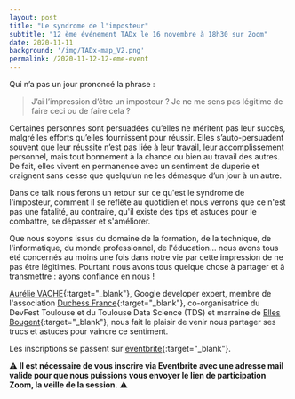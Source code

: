 ```yaml
---
layout: post
title: "Le syndrome de l'imposteur"
subtitle: "12 ème événement TADx le 16 novembre à 18h30 sur Zoom"
date: 2020-11-11
background: '/img/TADx-map_V2.png'
permalink: /2020-11-12-12-eme-event
---
```

Qui n’a pas un jour prononcé la phrase : 
> J’ai l’impression d’être un imposteur ?
> Je ne me sens pas légitime de faire ceci ou de faire cela ?

Certaines personnes sont persuadées qu’elles ne méritent pas leur succès, malgré les efforts qu’elles fournissent pour réussir. Elles s’auto-persuadent souvent que leur réussite n’est pas liée à leur travail, leur accomplissement personnel, mais tout bonnement à la chance ou bien au travail des autres. De fait, elles vivent en permanence avec un sentiment de duperie et craignent sans cesse que quelqu’un ne les démasque d’un jour à un autre. 

Dans ce talk nous ferons un retour sur ce qu'est le syndrome de l'imposteur, comment il se reflète au quotidien et nous verrons que ce n'est pas une fatalité, au contraire, qu'il existe des tips et astuces pour le combattre, se dépasser et s'améliorer.

Que nous soyons issus du domaine de la formation, de la technique, de l'informatique, du monde professionnel, de l'éducation... nous avons tous été concernés au moins une fois dans notre vie par cette impression de ne pas être légitimes. Pourtant nous avons tous quelque chose à partager et à transmettre : ayons confiance en nous !

[Aurélie VACHE](https://www.linkedin.com/in/aurelievache/){:target="_blank"}, Google developer expert, membre de l'association [Duchess France](https://www.duchess-france.org/){:target="_blank"}, co-organisatrice du DevFest Toulouse et du Toulouse Data Science (TDS) et marraine de [Elles Bougent](http://www.ellesbougent.com/){:target="_blank"}, nous fait le plaisir de venir nous partager ses trucs et astuces pour vaincre ce sentiment.

Les inscriptions se passent sur [eventbrite](https://www.eventbrite.fr/e/billets-le-syndrome-de-limposteur-tadx-127835416171){:target="_blank"}.

⚠️ **Il est nécessaire de vous inscrire via Eventbrite avec une adresse mail valide pour que nous puissions vous envoyer le lien de participation Zoom, la veille de la session.** ⚠️ 
